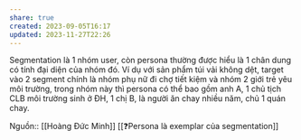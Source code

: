 ```yaml
---
share: true
created: 2023-09-05T16:17
updated: 2023-11-27T22:26
---
```

Segmentation là 1 nhóm user, còn persona thường được hiểu là 1 chân dung có tính đại diện của nhóm đó. Ví dụ với sản phẩm túi vải không dệt, target vào 2 segment chính là nhóm phụ nữ đi chợ tiết kiệm và nhóm 2 giới trẻ yêu môi trường, trong nhóm này thì persona có thể bao gồm anh A, 1 chủ tịch CLB môi trường sinh ở ĐH, 1 chị B, là người ăn chay nhiều năm, chủ 1 quán chay.

Nguồn:: [[Hoàng Đức Minh]]
[[❓Persona là exemplar của segmentation]]